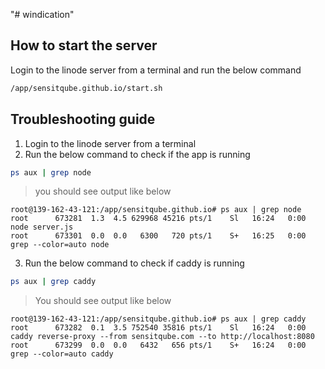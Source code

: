 "# windication" 


## How to start the server 
Login to the linode server from a terminal and run the below command 

```sh
/app/sensitqube.github.io/start.sh
```

## Troubleshooting guide

1. Login to the linode server from a terminal 
2. Run the below command to check if the app is running 
```sh
ps aux | grep node 
```
> you should see output like below
```
root@139-162-43-121:/app/sensitqube.github.io# ps aux | grep node
root      673281  1.3  4.5 629968 45216 pts/1    Sl   16:24   0:00 node server.js
root      673301  0.0  0.0   6300   720 pts/1    S+   16:25   0:00 grep --color=auto node
```

3. Run the below command to check if caddy is running
```sh
ps aux | grep caddy
```
> You should see output like below
```
root@139-162-43-121:/app/sensitqube.github.io# ps aux | grep caddy
root      673282  0.1  3.5 752540 35816 pts/1    Sl   16:24   0:00 caddy reverse-proxy --from sensitqube.com --to http://localhost:8080
root      673299  0.0  0.0   6432   656 pts/1    S+   16:24   0:00 grep --color=auto caddy
```

